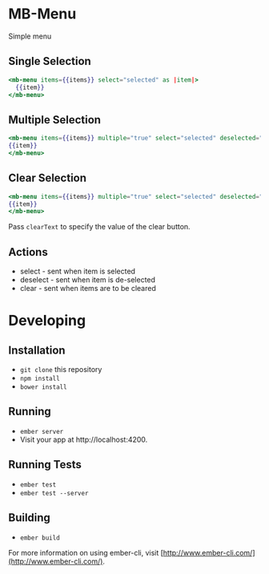 # MB-Menu

Simple menu

## Single Selection

```handlebars
<mb-menu items={{items}} select="selected" as |item|>
  {{item}}
</mb-menu>
```

## Multiple Selection

```handlebars
<mb-menu items={{items}} multiple="true" select="selected" deselected="deselected" as |item|>
{{item}}
</mb-menu>
```

## Clear Selection

```handlebars
<mb-menu items={{items}} multiple="true" select="selected" deselected="deselected" clear="clear" as |item|>
{{item}}
</mb-menu>
```

Pass `clearText` to specify the value of the clear button.

## Actions

* select - sent when item is selected
* deselect - sent when item is de-selected
* clear - sent when items are to be cleared

# Developing

## Installation

* `git clone` this repository
* `npm install`
* `bower install`

## Running

* `ember server`
* Visit your app at http://localhost:4200.

## Running Tests

* `ember test`
* `ember test --server`

## Building

* `ember build`

For more information on using ember-cli, visit [http://www.ember-cli.com/](http://www.ember-cli.com/).
